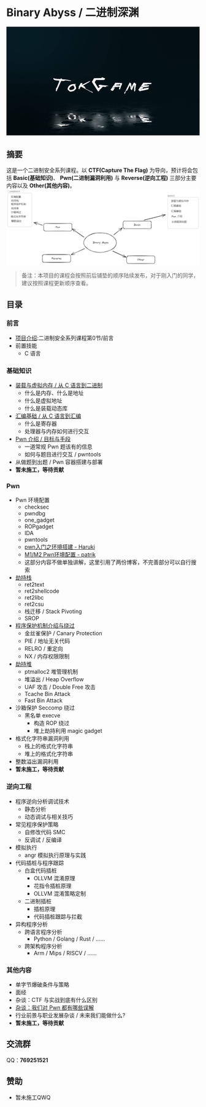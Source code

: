 # Binary Abyss / 二进制深渊
![](image/TokGame.jpg)

## 摘要
这是一个二进制安全系列课程。以 **CTF(Capture The Flag)** 为导向，预计将会包括 **Basic(基础知识)**、 **Pwn(二进制漏洞利用)** 与 **Reverse(逆向工程)** 三部分主要内容以及 **Other(其他内容)**。
![](image/top.png)
> 备注：本项目的课程会按照前后铺垫的顺序陆续发布，对于刚入门的同学，建议按照课程更新顺序查看。
## 目录
### 前言
- [项目介绍](https://www.bilibili.com/video/BV1Fc411X7VX):二进制安全系列课程第0节/前言
- 前置技能
	- C 语言
### 基础知识
- [装载与虚拟内存 / 从 C 语言到二进制](https://www.bilibili.com/video/BV1Yu4y1V74t)
	- 什么是内存、什么是地址
	- 什么是虚拟地址
	- 什么是装载动态库
- [汇编基础 / 从 C 语言到汇编](https://www.bilibili.com/video/BV1GC4y1F7wa)
	- 什么是寄存器
	- 处理器与内存如何进行交互
- [Pwn 介绍 / 目标与手段](https://www.bilibili.com/video/BV1J94y1P76i)
	- 一道常规 Pwn 题该有的信息
	- 如何与题目进行交互 / pwntools
- 从做题到出题 / Pwn 容器搭建与部署
- **暂未施工，等待贡献**
### Pwn
- Pwn 环境配置
	- checksec
	- pwndbg
	- one_gadget
	- ROPgadget
	- IDA
	- pwntools
	- [pwn入门之环境搭建 - Haruki](https://hgg-bat.github.io/2021/10/04/pwn%E5%85%A5%E9%97%A8%E4%B9%8B%E7%8E%AF%E5%A2%83%E6%90%AD%E5%BB%BA)
	- [M1/M2 Pwn环境配置 - patrik](https://byesec.com/posts/5aa3009d.html)
	- 这部分内容不做单独讲解，这里引用了两份博客，不完善部分可以自行搜索
- [劫持栈](https://www.bilibili.com/video/BV1ytQaYvETy)
	- ret2text
	- ret2shellcode
	- ret2libc
	- ret2csu
	- 栈迁移 / Stack Pivoting
	- SROP
- [程序保护机制介绍与绕过](https://www.bilibili.com/video/BV1MQofYaEL6)
	- 金丝雀保护 / Canary Protection
	- PIE / 地址无关代码
	- RELRO / 重定向
	- NX / 内存权限限制
- [劫持堆](https://www.bilibili.com/video/BV1QTZZYiEdf)
	- ptmalloc2 堆管理机制
	- 堆溢出 / Heap Overflow
	- UAF 攻击 / Double Free 攻击
	- Tcache Bin Attack
	- Fast Bin Attack
- 沙箱保护 Seccomp 绕过
	- 黑名单 execve
		- 构造 ROP 绕过
		- 堆上劫持利用 magic gadget
- 格式化字符串漏洞利用
	- 栈上的格式化字符串
	- 堆上的格式化字符串
- 整数溢出漏洞利用
- **暂未施工，等待贡献**
### 逆向工程
- 程序逆向分析调试技术
	- 静态分析
	- 动态调试与相关技巧
- 常见程序保护策略
	- 自修改代码 SMC
	- 反调试 / 反编译
- 模拟执行
	- angr 模拟执行原理与实践
- 代码插桩与程序跟踪
	- 白盒代码插桩
		- OLLVM 混淆原理
		- 花指令插桩原理
		- OLLVM 混淆策略定制
	- 二进制插桩
		- 插桩原理
		- 代码插桩跟踪与拦截
- 异构程序分析
	- 跨语言程序分析
		- Python / Golang / Rust / ......
	- 跨架构程序分析
		- Arm / Mips / RISCV / ......
### 其他内容
- 单字节爆破条件与策略
- 面经
- 杂谈：CTF 与实战到底有什么区别
- [杂谈：我们对 Pwn 都有哪些误解](https://tokameine.top/2023/09/21/%E6%88%91%E4%BB%AC%E5%AF%B9%20PWN%20%E9%83%BD%E6%9C%89%E5%93%AA%E4%BA%9B%E8%AF%AF%E4%BC%9A/)
- 行业前景与职业发展杂谈 / 未来我们能做什么?
- **暂未施工，等待贡献**
## 交流群
QQ：**769251521** 
## 赞助
- 暂未施工QWQ
